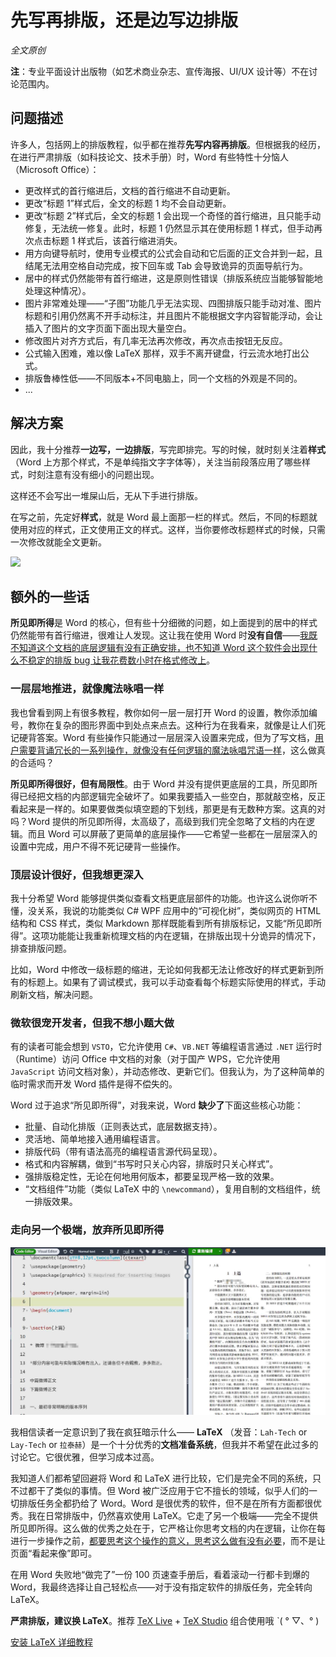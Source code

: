 # 先写再排版，还是边写边排版

*全文原创*

**注**：专业平面设计出版物（如艺术商业杂志、宣传海报、UI/UX 设计等）不在讨论范围内。

## 问题描述

许多人，包括网上的排版教程，似乎都在推荐**先写内容再排版**。但根据我的经历，在进行严肃排版（如科技论文、技术手册）时，Word 有些特性十分恼人（Microsoft Office）：

- 更改样式的首行缩进后，文档的首行缩进不自动更新。
- 更改“标题 1”样式后，全文的标题 1 均不会自动更新。
- 更改“标题 2”样式后，全文的标题 1 会出现一个奇怪的首行缩进，且只能手动修复，无法统一修复。此时，标题 1 仍然显示其在使用标题 1 样式，但手动再次点击标题 1 样式后，该首行缩进消失。
- 用方向键导航时，使用专业模式的公式会自动和它后面的正文合并到一起，且结尾无法用空格自动完成，按下回车或 Tab 会导致诡异的页面导航行为。
- 居中的样式仍然能带有首行缩进，这是原则性错误（排版系统应当能够智能地处理这种情况）。
- 图片非常难处理——“子图”功能几乎无法实现、四图排版只能手动对准、图片标题和引用仍然离不开手动标注，并且图片不能根据文字内容智能浮动，会让插入了图片的文字页面下面出现大量空白。
- 修改图片对齐方式后，有几率无法再次修改，再次点击按钮无反应。
- 公式输入困难，难以像 LaTeX 那样，双手不离开键盘，行云流水地打出公式。
- 排版鲁棒性低——不同版本+不同电脑上，同一个文档的外观是不同的。
- ...

## 解决方案

因此，我十分推荐**一边写，一边排版**，写完即排完。写的时候，就时刻关注着**样式**（Word 上方那个样式，不是单纯指文字字体等），关注当前段落应用了哪些样式，时刻注意有没有细小的问题出现。

这样还不会写出一堆屎山后，无从下手进行排版。

在写之前，先定好**样式**，就是 Word 最上面那一栏的样式。然后，不同的标题就使用对应的样式，正文使用正文的样式。这样，当你要修改标题样式的时候，只需一次修改就能全文更新。

![](https://pic2.zhimg.com/v2-2d4ccea7559d86880dbab546fc7db26d_r.jpg)

## 额外的一些话

**所见即所得**是 Word 的核心，但有些十分细微的问题，如上面提到的居中的样式仍然能带有首行缩进，很难让人发现。这让我在使用 Word 时**没有自信**——<u>我既不知道这个文档的底层逻辑有没有正确安排，也不知道 Word 这个软件会出现什么不稳定的排版 bug 让我花费数小时在格式修改上</u>。

### 一层层地推进，就像魔法咏唱一样

我也曾看到网上有很多教程，教你如何一层一层打开 Word 的设置，教你添加编号，教你在复杂的图形界面中到处点来点去。这种行为在我看来，就像是让人们死记硬背答案。Word 有些操作只能通过一层层深入设置来完成，但为了写文档，<u>用户需要背诵冗长的一系列操作，就像没有任何逻辑的魔法咏唱咒语一样</u>，这么做真的合适吗？

**所见即所得很好，但有局限性**。由于 Word 并没有提供更底层的工具，所见即所得已经把文档的内部逻辑完全破坏了。如果我要插入一些空白，那就敲空格，反正看起来是一样的。如果要做类似填空题的下划线，那更是有无数种方案。这真的对吗？Word 提供的所见即所得，太高级了，高级到我们完全忽略了文档的内在逻辑。而且 Word 可以屏蔽了更简单的底层操作——它希望一些都在一层层深入的设置中完成，用户不得不死记硬背一些操作。

### 顶层设计很好，但我想更深入

我十分希望 Word 能够提供类似查看文档更底层部件的功能。也许这么说你听不懂，没关系，我说的功能类似 C# WPF 应用中的“可视化树”，类似网页的 HTML 结构和 CSS 样式，类似 Markdown 那样既能看到所有排版标记，又能“所见即所得”。这项功能能让我重新梳理文档的内在逻辑，在排版出现十分诡异的情况下，排查排版问题。

比如，Word 中修改一级标题的缩进，无论如何我都无法让修改好的样式更新到所有的标题上。如果有了调试模式，我可以手动查看每个标题实际使用的样式，手动刷新文档，解决问题。

### 微软很宠开发者，但我不想小题大做

有的读者可能会想到 `VSTO`，它允许使用 `C#`、`VB.NET` 等编程语言通过 `.NET` 运行时（Runtime）访问 Office 中文档的对象（对于国产 WPS，它允许使用 `JavaScript` 访问文档对象），并动态修改、更新它们。但我认为，为了这种简单的临时需求而开发 Word 插件是得不偿失的。

Word 过于追求“所见即所得”，对我来说，Word **缺少了**下面这些核心功能：

- 批量、自动化排版（正则表达式，底层数据支持）。
- 灵活地、简单地接入通用编程语言。
- 排版代码（带有语法高亮的编程语言源代码呈现）。
- 格式和内容解耦，做到“书写时只关心内容，排版时只关心样式”。
- 强排版稳定性，无论在何地用何版本，都要呈现严格一致的效果。
- “文档组件”功能（类似 LaTeX 中的 `\newcommand`），复用自制的文档组件，统一排版效果。

### 走向另一个极端，放弃所见即所得

![LaTeX Typesetting](latex.jpg)

我相信读者一定意识到了我在疯狂暗示什么—— **LaTeX** （发音：`Lah-Tech` or `Lay-Tech` or `拉泰赫`）是一个十分优秀的**文档准备系统**，但我并不希望在此过多的讨论它。它很优雅，但学习成本过高。

我知道人们都希望回避将 Word 和 LaTeX 进行比较，它们是完全不同的系统，只不过都干了类似的事情。但 Word 被广泛应用于它不擅长的领域，似乎人们的一切排版任务全都扔给了 Word。Word 是很优秀的软件，但不是在所有方面都很优秀。我在日常排版中，仍然喜欢使用 LaTeX。它走了另一个极端——完全不提供所见即所得。这么做的优秀之处在于，它严格让你思考文档的内在逻辑，让你在每进行一步操作之前，<u>都要思考这个操作的意义，思考这么做有没有必要</u>，而不是让页面“看起来像”即可。

在用 Word 失败地“做完了”一份 100 页速查手册后，看着滚动一行都卡到爆的 Word，我最终选择让自己轻松点——对于没有指定软件的排版任务，完全转向 LaTeX。

**严肃排版，建议换 LaTeX**。推荐 [TeX Live](https://mirrors.tuna.tsinghua.edu.cn/CTAN/systems/texlive/Images/) + [TeX Studio](https://github.com/texstudio-org/texstudio) 组合使用哦 ˋ( ° ▽、° ) 

[安装 LaTeX 详细教程](https://zhuanlan.zhihu.com/p/493412905)